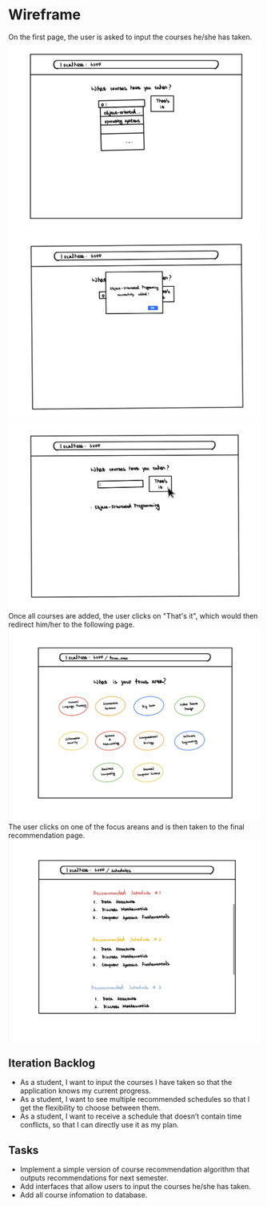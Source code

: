 
# Wireframe

On the first page, the user is asked to input the courses he/she has taken. 
![](it2_p1v1.jpg)
![](it2_p1v2.jpg)
![](it2_p1v3.jpg)
Once all courses are added, the user clicks on "That's it", which would then redirect him/her to the following page. 
![](it2_p2.jpg)
The user clicks on one of the focus areans and is then taken to the final recommendation page.   
![](it2_p3.jpg)


## Iteration Backlog
- As a student, I want to input the courses I have taken so that the application knows my current progress.
- As a student, I want to see multiple recommended schedules so that I get the flexibility to choose between them. 
- As a student, I want to receive a schedule that doesn’t contain time conflicts, so that I can directly use it as my plan.

## Tasks
- Implement a simple version of course recommendation algorithm that outputs recommendations for next semester.
- Add interfaces that allow users to input the courses he/she has taken.
- Add all course infomation to database.
